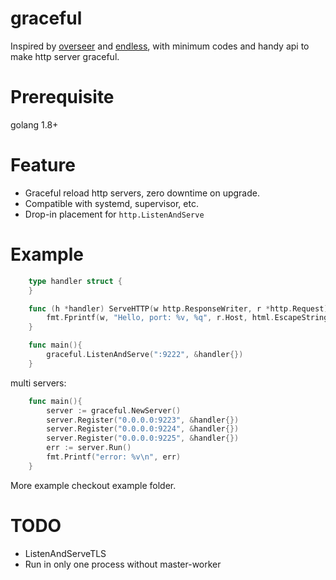 # graceful
Inspired by [overseer](https://github.com/fvbock/endless) and [endless](https://github.com/fvbock/endless), with minimum codes and handy api to make http server graceful.

# Prerequisite
golang 1.8+

# Feature
- Graceful reload http servers, zero downtime on upgrade.
- Compatible with systemd, supervisor, etc.
- Drop-in placement for ```http.ListenAndServe```

# Example 
``` go 
    type handler struct {
    }

    func (h *handler) ServeHTTP(w http.ResponseWriter, r *http.Request) {
        fmt.Fprintf(w, "Hello, port: %v, %q", r.Host, html.EscapeString(r.URL.Path))
    }

    func main(){
	    graceful.ListenAndServe(":9222", &handler{})
    }
```

multi servers:
```go
    func main(){
        server := graceful.NewServer()
        server.Register("0.0.0.0:9223", &handler{})
        server.Register("0.0.0.0:9224", &handler{})
        server.Register("0.0.0.0:9225", &handler{})
        err := server.Run()
        fmt.Printf("error: %v\n", err)
    }
```

More example checkout example folder.

# TODO
- ListenAndServeTLS
- Run in only one process without master-worker
